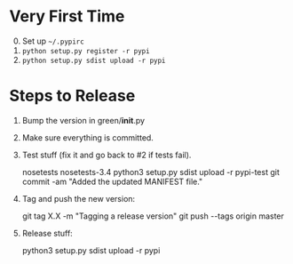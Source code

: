 Very First Time
===============

0. Set up `~/.pypirc`
1. `python setup.py register -r pypi`
2. `python setup.py sdist upload -r pypi`


Steps to Release
================

1. Bump the version in green/__init__.py

2. Make sure everything is committed.

3. Test stuff (fix it and go back to #2 if tests fail).

    nosetests
    nosetests-3.4
    python3 setup.py sdist upload -r pypi-test
    git commit -am "Added the updated MANIFEST file."

3. Tag and push the new version:

    git tag X.X -m "Tagging a release version"
    git push --tags origin master

4. Release stuff:

    python3 setup.py sdist upload -r pypi

